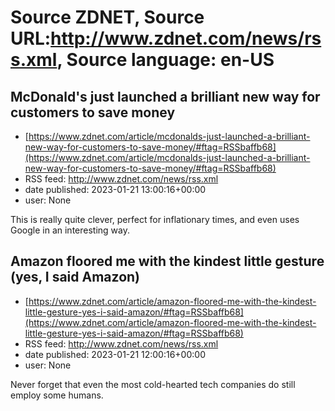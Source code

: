 # Source ZDNET, Source URL:http://www.zdnet.com/news/rss.xml, Source language: en-US

## McDonald's just launched a brilliant new way for customers to save money
 - [https://www.zdnet.com/article/mcdonalds-just-launched-a-brilliant-new-way-for-customers-to-save-money/#ftag=RSSbaffb68](https://www.zdnet.com/article/mcdonalds-just-launched-a-brilliant-new-way-for-customers-to-save-money/#ftag=RSSbaffb68)
 - RSS feed: http://www.zdnet.com/news/rss.xml
 - date published: 2023-01-21 13:00:16+00:00
 - user: None

This is really quite clever, perfect for inflationary times, and even uses Google in an interesting way.

## Amazon floored me with the kindest little gesture (yes, I said Amazon)
 - [https://www.zdnet.com/article/amazon-floored-me-with-the-kindest-little-gesture-yes-i-said-amazon/#ftag=RSSbaffb68](https://www.zdnet.com/article/amazon-floored-me-with-the-kindest-little-gesture-yes-i-said-amazon/#ftag=RSSbaffb68)
 - RSS feed: http://www.zdnet.com/news/rss.xml
 - date published: 2023-01-21 12:00:16+00:00
 - user: None

Never forget that even the most cold-hearted tech companies do still employ some humans.
